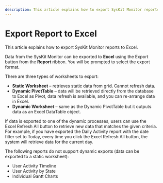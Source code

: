 ```yaml
---
description: This article explains how to export SysKit Monitor reports to Excel.
---
```


# Export Report to Excel

This article explains how to export SysKit Monitor reports to Excel.

Data from the SysKit Monitor can be exported to **Excel** using the Export button from the **Report** ribbon. You will be prompted to select the export format.

There are three types of worksheets to export:

* **Static Worksheet** – retrieves static data from grid. Cannot refresh data.
* **Dynamic PivotTable** – data will be retrieved directly from the database to Excel as Pivot, data refresh is available, and you can re-arrange data in Excel.
* **Dynamic Worksheet** – same as the Dynamic PivotTable but it outputs data as an Excel DataTable object.

If data is exported to one of the dynamic processes, users can use the Excel Refresh All button to retrieve new data that matches the given criteria. For example, if you have exported the Daily Activity report with the date filter set to Today, every time you click the Excel Refresh All button, the system will retrieve data for the current day.

The following reports do not support dynamic exports \(data can be exported to a static worksheet\):

* User Activity Timeline
* User Activity by State
* Individual Gantt Charts

